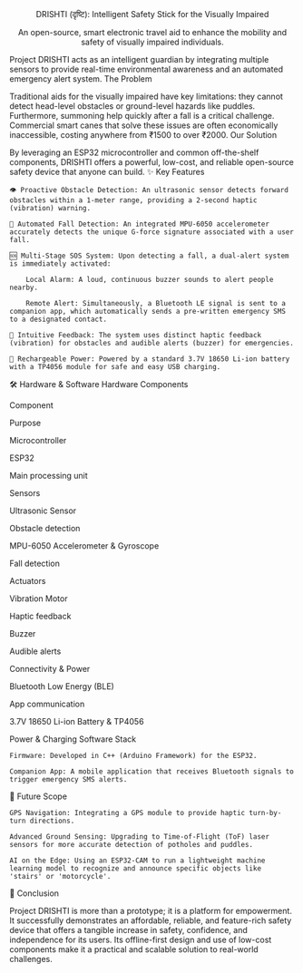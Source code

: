<div align="center">
DRISHTI (दृष्टि): Intelligent Safety Stick for the Visually Impaired

An open-source, smart electronic travel aid to enhance the mobility and safety of visually impaired individuals.

</div>

Project DRISHTI acts as an intelligent guardian by integrating multiple sensors to provide real-time environmental awareness and an automated emergency alert system.
The Problem

Traditional aids for the visually impaired have key limitations: they cannot detect head-level obstacles or ground-level hazards like puddles. Furthermore, summoning help quickly after a fall is a critical challenge. Commercial smart canes that solve these issues are often economically inaccessible, costing anywhere from ₹1500 to over ₹2000.
Our Solution

By leveraging an ESP32 microcontroller and common off-the-shelf components, DRISHTI offers a powerful, low-cost, and reliable open-source safety device that anyone can build.
✨ Key Features

    👁️ Proactive Obstacle Detection: An ultrasonic sensor detects forward obstacles within a 1-meter range, providing a 2-second haptic (vibration) warning.

    🤸 Automated Fall Detection: An integrated MPU-6050 accelerometer accurately detects the unique G-force signature associated with a user fall.

    🆘 Multi-Stage SOS System: Upon detecting a fall, a dual-alert system is immediately activated:

        Local Alarm: A loud, continuous buzzer sounds to alert people nearby.

        Remote Alert: Simultaneously, a Bluetooth LE signal is sent to a companion app, which automatically sends a pre-written emergency SMS to a designated contact.

    💬 Intuitive Feedback: The system uses distinct haptic feedback (vibration) for obstacles and audible alerts (buzzer) for emergencies.

    🔋 Rechargeable Power: Powered by a standard 3.7V 18650 Li-ion battery with a TP4056 module for safe and easy USB charging.

🛠️ Hardware & Software
Hardware Components

Component
	

Purpose

Microcontroller
	


ESP32
	

Main processing unit

Sensors
	


Ultrasonic Sensor
	

Obstacle detection

MPU-6050 Accelerometer & Gyroscope
	

Fall detection

Actuators
	


Vibration Motor
	

Haptic feedback

Buzzer
	

Audible alerts

Connectivity & Power
	


Bluetooth Low Energy (BLE)
	

App communication

3.7V 18650 Li-ion Battery & TP4056
	

Power & Charging
Software Stack

    Firmware: Developed in C++ (Arduino Framework) for the ESP32.

    Companion App: A mobile application that receives Bluetooth signals to trigger emergency SMS alerts.

🚀 Future Scope

    GPS Navigation: Integrating a GPS module to provide haptic turn-by-turn directions.

    Advanced Ground Sensing: Upgrading to Time-of-Flight (ToF) laser sensors for more accurate detection of potholes and puddles.

    AI on the Edge: Using an ESP32-CAM to run a lightweight machine learning model to recognize and announce specific objects like 'stairs' or 'motorcycle'.

📜 Conclusion

Project DRISHTI is more than a prototype; it is a platform for empowerment. It successfully demonstrates an affordable, reliable, and feature-rich safety device that offers a tangible increase in safety, confidence, and independence for its users. Its offline-first design and use of low-cost components make it a practical and scalable solution to real-world challenges.
